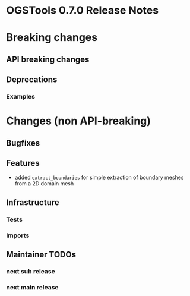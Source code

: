 # OGSTools 0.7.0 Release Notes

# Breaking changes

## API breaking changes

## Deprecations

### Examples

# Changes (non API-breaking)

## Bugfixes

## Features

- added `extract_boundaries` for simple extraction of boundary meshes from a 2D domain mesh

## Infrastructure

### Tests

### Imports

## Maintainer TODOs

### next sub release

### next main release
